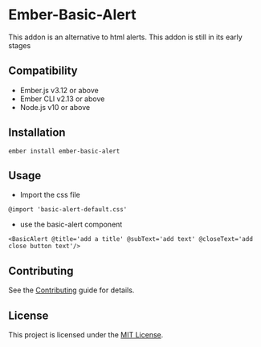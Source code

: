 Ember-Basic-Alert
==============================================================================

This addon is an alternative to html alerts. This addon is still in its early stages


Compatibility
------------------------------------------------------------------------------

* Ember.js v3.12 or above
* Ember CLI v2.13 or above
* Node.js v10 or above


Installation
------------------------------------------------------------------------------

```
ember install ember-basic-alert
```


Usage
------------------------------------------------------------------------------

* Import the css file

```
@import 'basic-alert-default.css'
```

* use the basic-alert component

```
<BasicAlert @title='add a title' @subText='add text' @closeText='add close button text'/>
```


Contributing
------------------------------------------------------------------------------

See the [Contributing](CONTRIBUTING.md) guide for details.


License
------------------------------------------------------------------------------

This project is licensed under the [MIT License](LICENSE.md).
